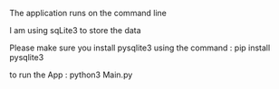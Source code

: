 The application runs on the command line


I am using sqLite3 to store the data


Please make sure you install pysqlite3 using the command : pip install pysqlite3


to run the App : python3 Main.py
